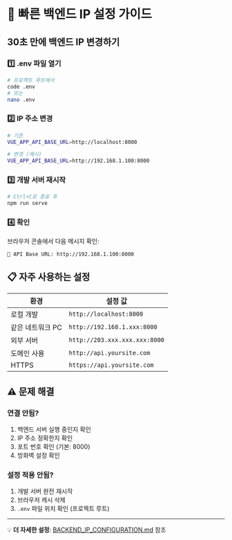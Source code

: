 # 🚀 빠른 백엔드 IP 설정 가이드

## 30초 만에 백엔드 IP 변경하기

### 1️⃣ .env 파일 열기
```bash
# 프로젝트 루트에서
code .env
# 또는
nano .env
```

### 2️⃣ IP 주소 변경
```bash
# 기존
VUE_APP_API_BASE_URL=http://localhost:8000

# 변경 (예시)
VUE_APP_API_BASE_URL=http://192.168.1.100:8000
```

### 3️⃣ 개발 서버 재시작
```bash
# Ctrl+C로 종료 후
npm run serve
```

### 4️⃣ 확인
브라우저 콘솔에서 다음 메시지 확인:
```
🔗 API Base URL: http://192.168.1.100:8000
```

## 📋 자주 사용하는 설정

| 환경 | 설정 값 |
|------|---------|
| 로컬 개발 | `http://localhost:8000` |
| 같은 네트워크 PC | `http://192.168.1.xxx:8000` |
| 외부 서버 | `http://203.xxx.xxx.xxx:8000` |
| 도메인 사용 | `http://api.yoursite.com` |
| HTTPS | `https://api.yoursite.com` |

## ⚠️ 문제 해결

### 연결 안됨?
1. 백엔드 서버 실행 중인지 확인
2. IP 주소 정확한지 확인
3. 포트 번호 확인 (기본: 8000)
4. 방화벽 설정 확인

### 설정 적용 안됨?
1. 개발 서버 완전 재시작
2. 브라우저 캐시 삭제
3. `.env` 파일 위치 확인 (프로젝트 루트)

---
💡 **더 자세한 설정**: [BACKEND_IP_CONFIGURATION.md](./BACKEND_IP_CONFIGURATION.md) 참조